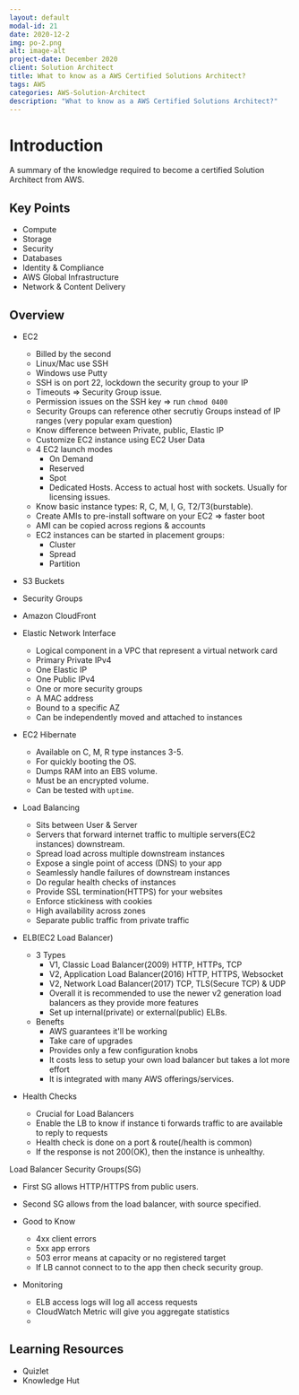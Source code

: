 ```yaml
---
layout: default
modal-id: 21
date: 2020-12-2
img: po-2.png
alt: image-alt
project-date: December 2020
client: Solution Architect
title: What to know as a AWS Certified Solutions Architect?
tags: AWS
categories: AWS-Solution-Architect
description: "What to know as a AWS Certified Solutions Architect?"
---
```


# Introduction

A summary of the knowledge required to become a certified Solution Architect from AWS.

## Key Points

- Compute
- Storage
- Security
- Databases
- Identity & Compliance
- AWS Global Infrastructure
- Network & Content Delivery

## Overview
- EC2
  - Billed by the second
  - Linux/Mac use SSH
  - Windows use Putty
  - SSH is on port 22, lockdown the security group to your IP
  - Timeouts => Security Group issue.
  - Permission issues on the SSH key => run `chmod 0400`
  - Security Groups can reference other  secrutiy Groups instead of IP ranges (very popular exam question)
  - Know difference between Private, public, Elastic IP
  - Customize EC2 instance using EC2  User  Data
  - 4 EC2 launch modes
    - On Demand
    - Reserved
    - Spot
    - Dedicated Hosts. Access to actual host with sockets. Usually for licensing issues.
  - Know basic instance types: R, C, M, I, G, T2/T3(burstable).
  - Create AMIs to pre-install software on your EC2 => faster boot
  - AMI can be copied across regions & accounts
  - EC2 instances can be started in placement groups:
    - Cluster
    - Spread
    - Partition
- S3 Buckets
- Security Groups
- Amazon CloudFront
- Elastic Network Interface
  - Logical component in a VPC that represent a virtual network card
  - Primary Private IPv4
  - One Elastic IP
  - One Public IPv4
  - One or more security groups
  - A MAC address
  - Bound to a specific AZ
  - Can be independently moved and attached to instances

- EC2 Hibernate
  - Available on C, M, R type instances 3-5.
  - For quickly booting the OS.
  - Dumps RAM into an EBS volume.
  - Must be an encrypted volume.
  - Can be tested with `uptime`.

- Load Balancing
  - Sits between User & Server
  - Servers that forward internet traffic to multiple servers(EC2 instances) downstream.
  - Spread load across multiple downstream instances
  - Expose a single point of access (DNS) to your app
  - Seamlessly handle failures of downstream instances
  - Do regular health checks of instances
  - Provide SSL termination(HTTPS) for your websites
  - Enforce stickiness with cookies
  - High availability across zones
  - Separate public traffic from private traffic

- ELB(EC2 Load Balancer)
  - 3 Types
    - V1, Classic Load Balancer(2009) HTTP, HTTPs, TCP
    - V2, Application Load Balancer(2016) HTTP, HTTPS, Websocket
    - V2, Network Load Balancer(2017) TCP, TLS(Secure TCP) & UDP
    - Overall it is recommended to use the newer v2 generation load balancers as they provide more features
    - Set up internal(private) or external(public) ELBs.
  - Benefts
    - AWS guarantees it'll be working
    - Take care of upgrades
    - Provides only a few configuration knobs
    - It costs less to setup your own load balancer but takes a lot more effort
    - It is integrated with many AWS offerings/services.

- Health Checks
  - Crucial for Load Balancers
  - Enable the LB to know if instance ti forwards traffic to are  available to reply to requests
  - Health check is done on a port & route(/health is common)
  - If the response  is not 200(OK), then the instance is unhealthy.

Load Balancer Security Groups(SG)
  - First SG allows HTTP/HTTPS from public users.
  - Second SG allows from the load balancer, with source specified.

  - Good to Know
    - 4xx client errors
    - 5xx app errors
    - 503 error means at capacity or no registered target
    - If LB cannot connect to to the app then check security group.

  - Monitoring
    - ELB access logs will log all access requests
    - CloudWatch Metric will give you aggregate statistics
    -



## Learning Resources

- Quizlet
- Knowledge Hut